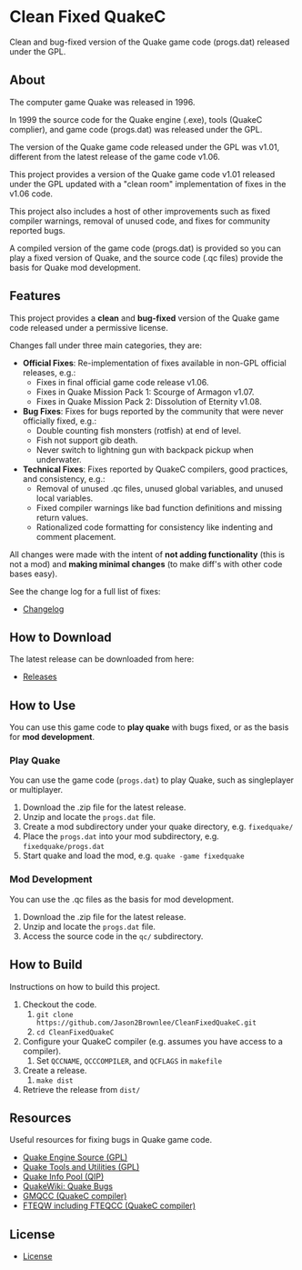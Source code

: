 # Clean Fixed QuakeC

Clean and bug-fixed version of the Quake game code (progs.dat) released under the GPL.

## About

The computer game Quake was released in 1996.

In 1999 the source code for the Quake engine (.exe), tools (QuakeC complier), and game code (progs.dat) was released under the GPL.

The version of the Quake game code released under the GPL was v1.01, different from the latest release of the game code v1.06.

This project provides a version of the Quake game code v1.01 released under the GPL updated with a "clean room" implementation of fixes in the v1.06 code.

This project also includes a host of other improvements such as fixed compiler warnings, removal of unused code, and fixes for community reported bugs.

A compiled version of the game code (progs.dat) is provided so you can play a fixed version of Quake, and the source code (.qc files) provide the basis for Quake mod development.

## Features

This project provides a **clean** and **bug-fixed** version of the Quake game code released under a permissive license.

Changes fall under three main categories, they are:

* **Official Fixes**: Re-implementation of fixes available in non-GPL official releases, e.g.:
    * Fixes in final official game code release v1.06.
    * Fixes in Quake Mission Pack 1: Scourge of Armagon v1.07.
    * Fixes in Quake Mission Pack 2: Dissolution of Eternity v1.08.
* **Bug Fixes**: Fixes for bugs reported by the community that were never officially fixed, e.g.:
    * Double counting fish monsters (rotfish) at end of level.
    * Fish not support gib death.
    * Never switch to lightning gun with backpack pickup when underwater.
* **Technical Fixes**: Fixes reported by QuakeC compilers, good practices, and consistency, e.g.:
    * Removal of unused .qc files, unused global variables, and unused local variables.
    * Fixed compiler warnings like bad function definitions and missing return values.
    * Rationalized code formatting for consistency like indenting and comment placement.

All changes were made with the intent of **not adding functionality** (this is not a mod) and **making minimal changes** (to make diff's with other code bases easy).

See the change log for a full list of fixes:

* [Changelog](CleanFixedQuakeC_CHANGELOG.txt)


## How to Download

The latest release can be downloaded from here:

* [Releases](https://github.com/Jason2Brownlee/CleanFixedQuakeC/releases)

## How to Use

You can use this game code to **play quake** with bugs fixed, or as the basis for **mod development**.

### Play Quake

You can use the game code (`progs.dat`) to play Quake, such as singleplayer or multiplayer.

1. Download the .zip file for the latest release.
2. Unzip and locate the `progs.dat` file.
3. Create a mod subdirectory under your quake directory, e.g. `fixedquake/`
4. Place the `progs.dat` into your mod subdirectory, e.g. `fixedquake/progs.dat`
5. Start quake and load the mod, e.g. `quake -game fixedquake`

### Mod Development

You can use the .qc files as the basis for mod development.

1. Download the .zip file for the latest release.
2. Unzip and locate the `progs.dat` file.
3. Access the source code in the `qc/` subdirectory.

## How to Build

Instructions on how to build this project.

1. Checkout the code.
	1. `git clone https://github.com/Jason2Brownlee/CleanFixedQuakeC.git`
	2. `cd CleanFixedQuakeC`
2. Configure your QuakeC compiler (e.g. assumes you have access to a compiler).
	1. Set `QCCNAME`, `QCCCOMPILER`, and `QCFLAGS` in `makefile`
3. Create a release.
	1. `make dist`
4. Retrieve the release from `dist/`

## Resources

Useful resources for fixing bugs in Quake game code.

* [Quake Engine Source (GPL)](https://github.com/id-Software/Quake)
* [Quake Tools and Utilities (GPL)](https://github.com/id-Software/Quake-Tools)
* [Quake Info Pool (QIP)](https://www.quake-info-pool.net/home.htm)
* [QuakeWiki: Quake Bugs](https://quakewiki.org/wiki/Quake_bugs)
* [GMQCC (QuakeC compiler)](https://graphitemaster.github.io/gmqcc/)
* [FTEQW including FTEQCC (QuakeC compiler)](https://triptohell.info/)

## License

* [License](LICENSE.txt)
